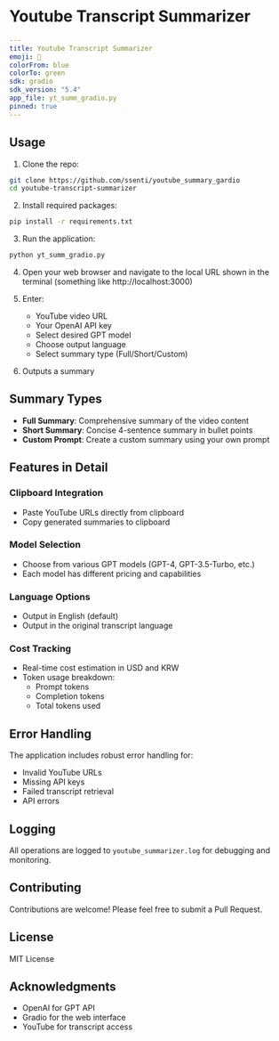 # Youtube Transcript Summarizer

```yaml
---
title: Youtube Transcript Summarizer
emoji: 📝
colorFrom: blue
colorTo: green
sdk: gradio
sdk_version: "5.4"
app_file: yt_summ_gradio.py
pinned: true
---
```


## Usage

1. Clone the repo:
```bash
git clone https://github.com/ssenti/youtube_summary_gardio
cd youtube-transcript-summarizer
```

2. Install required packages:
```bash
pip install -r requirements.txt
```

3. Run the application:
```bash
python yt_summ_gradio.py
```

4. Open your web browser and navigate to the local URL shown in the terminal (something like http://localhost:3000)

5. Enter:
   - YouTube video URL
   - Your OpenAI API key
   - Select desired GPT model
   - Choose output language
   - Select summary type (Full/Short/Custom)

6. Outputs a summary

## Summary Types

- **Full Summary**: Comprehensive summary of the video content
- **Short Summary**: Concise 4-sentence summary in bullet points
- **Custom Prompt**: Create a custom summary using your own prompt

## Features in Detail

### Clipboard Integration
- Paste YouTube URLs directly from clipboard
- Copy generated summaries to clipboard

### Model Selection
- Choose from various GPT models (GPT-4, GPT-3.5-Turbo, etc.)
- Each model has different pricing and capabilities

### Language Options
- Output in English (default)
- Output in the original transcript language

### Cost Tracking
- Real-time cost estimation in USD and KRW
- Token usage breakdown:
  - Prompt tokens
  - Completion tokens
  - Total tokens used

## Error Handling

The application includes robust error handling for:
- Invalid YouTube URLs
- Missing API keys
- Failed transcript retrieval
- API errors

## Logging

All operations are logged to `youtube_summarizer.log` for debugging and monitoring.

## Contributing

Contributions are welcome! Please feel free to submit a Pull Request.

## License

MIT License

## Acknowledgments

- OpenAI for GPT API
- Gradio for the web interface
- YouTube for transcript access
